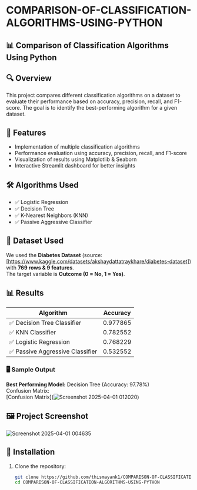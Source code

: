 # COMPARISON-OF-CLASSIFICATION-ALGORITHMS-USING-PYTHON
## 📊 Comparison of Classification Algorithms Using Python  

## 🔍 Overview  
This project compares different classification algorithms on a dataset to evaluate their performance based on accuracy, precision, recall, and F1-score. The goal is to identify the best-performing algorithm for a given dataset.

## 🚀 Features  
- Implementation of multiple classification algorithms  
- Performance evaluation using accuracy, precision, recall, and F1-score  
- Visualization of results using Matplotlib & Seaborn  
- Interactive Streamlit dashboard for better insights  

## 🛠 Algorithms Used  
- ✅ Logistic Regression  
- ✅ Decision Tree  
- ✅ K-Nearest Neighbors (KNN)  
- ✅ Passive Aggressive Classifier

## 📂 Dataset Used 
We used the **Diabetes Dataset** (source: [https://www.kaggle.com/datasets/akshaydattatraykhare/diabetes-dataset]) with **769 rows & 9 features**.  
The target variable is **Outcome (0 = No, 1 = Yes)**.  



## 📊 Results  
| Algorithm                     | Accuracy  |
|--------------------------------|-----------|
| ✅ Decision Tree Classifier   | 0.977865  |
| ✅ KNN Classifier            | 0.782552  |
| ✅ Logistic Regression       | 0.768229  |
| ✅ Passive Aggressive Classifier | 0.532552  |

### 🖥 Sample Output  
**Best Performing Model:** Decision Tree (Accuracy: 97.78%)  
Confusion Matrix:  
[Confusion Matrix](![Screenshot 2025-04-01 012020](https://github.com/user-attachments/assets/1b465485-54d0-45cd-8ad3-478b06b49166))  
 

## 🖼️ Project Screenshot  
![Screenshot 2025-04-01 004635](https://github.com/user-attachments/assets/cc6f64da-f9c2-4df4-8a45-14193db3ce48)


## 📁 Installation  
1. Clone the repository:  
   ```bash
   git clone https://github.com/thismayank1/COMPARISON-OF-CLASSIFICATION-ALGORITHMS-USING-PYTHON.git
   cd COMPARISON-OF-CLASSIFICATION-ALGORITHMS-USING-PYTHON



